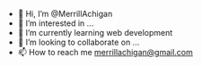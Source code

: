 - 👋 Hi, I’m @MerrillAchigan
- 👀 I’m interested in ...
- 🌱 I’m currently learning web development
- 💞️ I’m looking to collaborate on ...
- 📫 How to reach me merrillachigan@gmail.com

<!---
MerrillAchigan/MerrillAchigan is a ✨ special ✨ repository because its `README.md` (this file) appears on your GitHub profile.
You can click the Preview link to take a look at your changes.
--->
